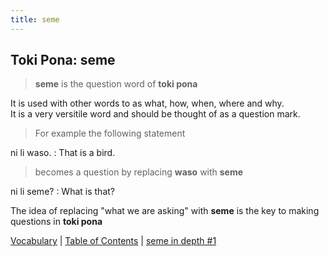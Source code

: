 ```yaml
---
title: seme
---
```


## Toki Pona: seme

> **seme** is the question word of **toki pona**

It is used with other words to as what, how, when, where and why.  
It is a very versitile word and should be thought of as a question mark.

> For example the following statement

ni li waso.
: That is a bird.

> becomes a question by replacing **waso** with **seme**

ni li seme?
: What is that?

The idea of replacing "what we are asking" with **seme** is the key to making questions in **toki pona**

[Vocabulary](55Vocabulary.md) | [Table of Contents](toc.md) | [seme in depth #1](57seme.md)